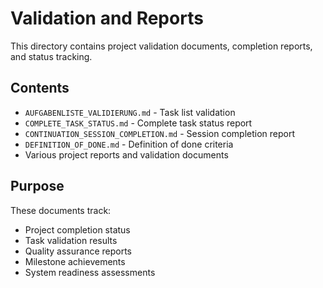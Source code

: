 # Validation and Reports

This directory contains project validation documents, completion reports, and status tracking.

## Contents

- `AUFGABENLISTE_VALIDIERUNG.md` - Task list validation
- `COMPLETE_TASK_STATUS.md` - Complete task status report
- `CONTINUATION_SESSION_COMPLETION.md` - Session completion report
- `DEFINITION_OF_DONE.md` - Definition of done criteria
- Various project reports and validation documents

## Purpose

These documents track:
- Project completion status
- Task validation results
- Quality assurance reports
- Milestone achievements
- System readiness assessments
